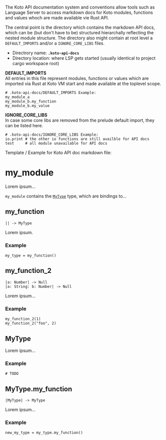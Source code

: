 The Koto API documentation system and conventions allow tools such as Language Server to access markdown docs for Koto modules, functions and values whoch are made available vie Rust API.

The central point is the directory which contains the markdown API docs, which can be (but don't have to be) structured hierarchally reflecting the nested module structure. The directory also might contain at root level a `DEFAULT_IMPORTS` and/or a `IGNORE_CORE_LIBS` files.

- Directrory name: **`.koto-api-docs`**
- Directory location: where LSP gets started (usually identical to project cargo workspace root)

**DEFAULT_IMPORTS**  
All entries in this file represent modules, functions or values which are imported via Rust at Koto VM start and made available at the toplevel scope.
```
# .koto-api-docs/DEFAULT_IMPORTS Example:
my_module_a
my_module_b.my_function
my_module_b.my_value
```

**IGNORE_CORE_LIBS**  
In case some core libs are removed from the prelude default import, they can be listed here.
```
# .koto-api-docs/IGNORE_CORE_LIBS Example:
io.print # the other io functions are still availble for API docs
test     # all module unavailable for API docs
```

Template / Example for Koto API doc markdown file:

# my_module

Lorem ipsum...

`my_module` contains the [`MyType`](#my_type) type, which are bindings to...

## my_function

```kototype
|| -> MyType
```

Lorem ipsum.

### Example

```koto
my_type = my_function()
```

## my_function_2

```kototype
|a: Number| -> Null
|a: String: b: Number| -> Null
```

Lorem ipsum...

### Example

```koto
my_function_2(1)
my_function_2("foo", 2)
```

## MyType

Lorem ipsum...

### Example

```koto
# TODO
```

## MyType.my_function

```kototype
|MyType| -> MyType
```

Lorem ipsum...

### Example

```koto
new_my_type = my_type.my_function()
```